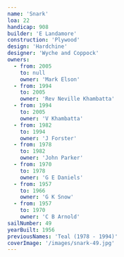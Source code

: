 ```yaml
---
name: 'Snark'
loa: 22
handicap: 908
builder: 'E Landamore'
construction: 'Plywood'
design: 'Hardchine'
designer: 'Wyche and Coppock'
owners:
  - from: 2005
    to: null
    owner: 'Mark Elson'
  - from: 1994
    to: 2005
    owner: 'Rev Neville Khambatta'
  - from: 1994
    to: 2005
    owner: 'V Khambatta'
  - from: 1982
    to: 1994
    owner: 'J Forster'
  - from: 1978
    to: 1982
    owner: 'John Parker'
  - from: 1970
    to: 1978
    owner: 'G E Daniels'
  - from: 1957
    to: 1966
    owner: 'G K Snow'
  - from: 1957
    to: 1970
    owner: 'C B Arnold'
sailNumber: 49
yearBuilt: 1956
previousNames: 'Teal (1978 - 1994)'
coverImage: '/images/snark-49.jpg'
---
```


